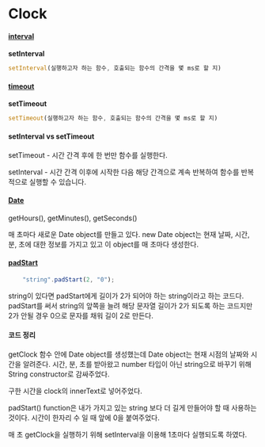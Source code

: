 # Clock

#### [interval](https://developer.mozilla.org/en-US/docs/Web/API/setInterval)

**setInterval**

```js
setInterval(실행하고자 하는 함수, 호출되는 함수의 간격을 몇 ms로 할 지)
```

#### [timeout](https://developer.mozilla.org/ko/docs/Web/API/setTimeout)

**setTimeout**

```js
setTimeout(실행하고자 하는 함수, 호출되는 함수의 간격을 몇 ms로 할 지)
```

#### setInterval vs setTimeout

setTimeout - 시간 간격 후에 한 번만 함수를 실행한다.


setInterval - 시간 간격 이후에 시작한 다음 해당 간격으로 계속 반복하여 함수를 반복적으로 실행할 수 있습니다.


#### [Date](https://developer.mozilla.org/ko/docs/Web/JavaScript/Reference/Global_Objects/Date)

getHours(), getMinutes(), getSeconds()

매 초마다 새로운 Date object를 만들고 있다.
new Date object는 현재 날짜, 시간, 분, 초에 대한 정보를 가지고 있고 이 object를 매 초마다 생성한다.


#### [padStart](https://developer.mozilla.org/ko/docs/Web/JavaScript/Reference/Global_Objects/String/padStart)

```js
    "string".padStart(2, "0");
```

string이 있다면 padStart에게 길이가 2가 되어야 하는 string이라고 하는 코드다. padStart를 써서 string의 앞쪽을 늘려 해당 문자열 길이가 2가 되도록 하는 코드지만 2가 안될 경우 0으로 문자를 채워 길이 2로 만든다.


#### 코드 정리

getClock 함수 안에 Date object를 생성했는데 Date object는 현재 시점의 날짜와 시간을 알려준다.
시간, 분, 초를 받아왔고 number 타입이 아닌 string으로 바꾸기 위해 String constructor로 감싸주었다.

구한 시간을 clock의 innerText로 넣어주었다.

padStart() function은 내가 가지고 있는 string 보다 더 길게 만들어야 할 때 사용하는 것이다.
시간이 한자리 수 일 때 앞에 0을 붙여주었다.

매 초 getClock을 실행하기 위해 setInterval을 이용해 1초마다 실행되도록 하였다.
